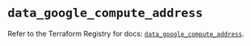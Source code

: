 # `data_google_compute_address`

Refer to the Terraform Registry for docs: [`data_google_compute_address`](https://registry.terraform.io/providers/hashicorp/google/6.23.0/docs/data-sources/compute_address).

